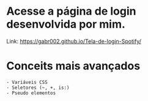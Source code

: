 # Acesse a página de login desenvolvida por mim.
Link: https://gabr002.github.io/Tela-de-login-Spotify/

# Conceits mais avançados

    - Variáveis CSS
    - Seletores (~, +, is:)
    - Pseudo elementos
